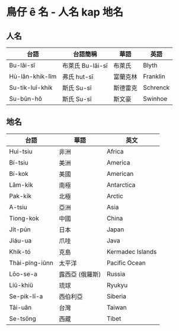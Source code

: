 # 鳥仔 ê 名 - 人名 kap 地名

## 人名

| 台語 | 台語簡稱 | 華語 | 英語  |
|-|-|-|-|
| Bu-lâi-sī | 布萊氏 Bu-lâi-sī | 布萊氏 | Blyth  |
| Hù-lân-khik-lîm | 弗氏 hut-sī | 富蘭克林 | Franklin  |
| Su-tik-luî-khik | 斯氏 Su-sī | 斯德雷克 | Schrenck  |
| Su-bûn-hô | 斯氏 Su-sī | 斯文豪 | Swinhoe  |

## 地名

| 台語 | 華語 | 英文  |
|-|-|-|
| Hui-tsiu | 非洲 | Africa  |
| Bí-tsiu | 美洲 | America  |
| Bí-kok | 美國 | American  |
| Lâm-ki̍k | 南極 | Antarctica  |
| Pak-ki̍k | 北極 | Arctic  |
| A-tsiu | 亞洲 | Asia  |
| Tiong-kok | 中國 | China  |
| Ji̍t-pún | 日本 | Japan  |
| Jiáu-ua | 爪哇 | Java  |
| Khik-tó | 克島 | Kermadec Islands  |
| Thài-pîng-iûnn | 太平洋 | Pacific Ocean  |
| Lōo-se-a | 露西亞 (俄羅斯) | Russia  |
| Liû-khiû | 琉球 | Ryukyu  |
| Se-pik-lī-a | 西伯利亞 | Siberia  |
| Tâi-uân | 台灣 | Taiwan  |
| Se-tsōng | 西藏 | Tibet  |
